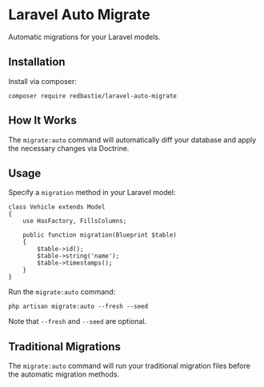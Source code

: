 # Laravel Auto Migrate

Automatic migrations for your Laravel models.

## Installation

Install via composer:

    composer require redbastie/laravel-auto-migrate

## How It Works

The `migrate:auto` command will automatically diff your database and apply the necessary changes via Doctrine.

## Usage

Specify a `migration` method in your Laravel model:

    class Vehicle extends Model
    {
        use HasFactory, FillsColumns;
    
        public function migration(Blueprint $table)
        {
            $table->id();
            $table->string('name');
            $table->timestamps();
        }
    }

Run the `migrate:auto` command:

    php artisan migrate:auto --fresh --seed

Note that `--fresh` and `--seed` are optional.

## Traditional Migrations

The `migrate:auto` command will run your traditional migration files before the automatic migration methods.
